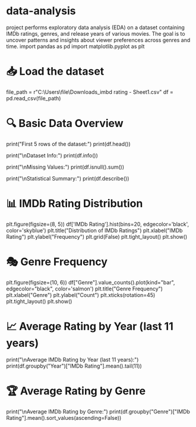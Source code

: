 # data-analysis
project performs exploratory data analysis (EDA) on a dataset containing IMDb ratings, genres, and release years of various movies. The goal is to uncover patterns and insights about viewer preferences across genres and time.
import pandas as pd
import matplotlib.pyplot as plt

# 📥 Load the dataset
file_path = r"C:\Users\file\Downloads\_imbd rating - Sheet1.csv"
df = pd.read_csv(file_path)

# 🔍 Basic Data Overview
print("First 5 rows of the dataset:")
print(df.head())

print("\nDataset Info:")
print(df.info())

print("\nMissing Values:")
print(df.isnull().sum())

print("\nStatistical Summary:")
print(df.describe())

# 📊 IMDb Rating Distribution
plt.figure(figsize=(8, 5))
df['IMDb Rating'].hist(bins=20, edgecolor='black', color='skyblue')
plt.title("Distribution of IMDb Ratings")
plt.xlabel("IMDb Rating")
plt.ylabel("Frequency")
plt.grid(False)
plt.tight_layout()
plt.show()

# 🎭 Genre Frequency
plt.figure(figsize=(10, 6))
df["Genre"].value_counts().plot(kind="bar", edgecolor="black", color='salmon')
plt.title("Genre Frequency")
plt.xlabel("Genre")
plt.ylabel("Count")
plt.xticks(rotation=45)
plt.tight_layout()
plt.show()

# 📈 Average Rating by Year (last 11 years)
print("\nAverage IMDb Rating by Year (last 11 years):")
print(df.groupby("Year")["IMDb Rating"].mean().tail(11))

# 🏆 Average Rating by Genre
print("\nAverage IMDb Rating by Genre:")
print(df.groupby("Genre")["IMDb Rating"].mean().sort_values(ascending=False))
